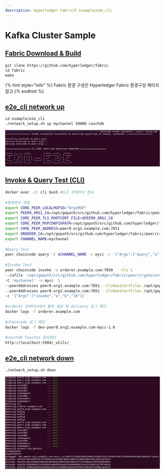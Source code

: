 ```yaml
---
description: Hyperledger Fabric의 example/e2e_cli
---
```


# Kafka Cluster Sample

## [Fabric Download & Build](https://github.com/hyperledger/fabric) 

```text
git clone https://github.com/hyperledger/fabric
cd fabric
make
```

{% hint style="info" %}
Fabric 환경 구성은 Hyperledger Fabric 환경구성 페이지 참고
{% endhint %}

## [e2e\_cli network up ](https://github.com/hyperledger/fabric) 

```text
cd example/e2e_cli
./network_setup.sh up mychannel 50000 couchdb
```

![](.gitbook/assets/image.png)

## [Invoke & Query Test \(CLI\)](https://github.com/hyperledger/fabric)

```bash
docker exec -it cli bash #CLI 컨테이너 접속

#환경변수 셋팅
export CORE_PEER_LOCALMSPID="Org1MSP"
export PEER0_ORG1_CA=/opt/gopath/src/github.com/hyperledger/fabric/peer/crypto/peerOrganizations/org1.example.com/peers/peer1.org1.example.com/tls/ca.crt
export CORE_PEER_TLS_ROOTCERT_FILE=$PEER0_ORG1_CA
export CORE_PEER_MSPCONFIGPATH=/opt/gopath/src/github.com/hyperledger/fabric/peer/crypto/peerOrganizations/org1.example.com/users/Admin@org1.example.com/msp
export CORE_PEER_ADDRESS=peer0.org1.example.com:7051
export ORDERER_CA=/opt/gopath/src/github.com/hyperledger/fabric/peer/crypto/ordererOrganizations/example.com/orderers/orderer.example.com/msp/tlscacerts/tlsca.example.com-cert.pem
export CHANNEL_NAME=mychannel

#Query Test
peer chaincode query -C $CHANNEL_NAME -n mycc -c '{"Args":["query","a"]}'

#Invoke Test
peer chaincode invoke -o orderer.example.com:7050  --tls \
--cafile '/opt/gopath/src/github.com/hyperledger/fabric/peer/crypto/ordererOrganizations/example.com/orderers/orderer.example.com/msp/tlscacerts/tlsca.example.com-cert.pem' \
-C 'mychannel' -n mycc  \
--peerAddresses peer0.org1.example.com:7051 --tlsRootCertFiles /opt/gopath/src/github.com/hyperledger/fabric/peer/crypto/peerOrganizations/org1.example.com/peers/peer0.org1.example.com/tls/ca.crt \
--peerAddresses peer0.org2.example.com:7051 --tlsRootCertFiles /opt/gopath/src/github.com/hyperledger/fabric/peer/crypto/peerOrganizations/org2.example.com/peers/peer0.org2.example.com/tls/ca.crt \
-c '{"Args":["invoke","a","b","10"]}'

#orderer 컨테이너에서 블럭 생성 및 delivery 로그 확인
docker logs -f orderer.example.com

#chaincode 로그 확인
docker logs -f dev-peer0.org1.example.com-mycc-1.0 

#couchdb Fauxton 접속확인
http://localhost:5984/_utils/
```

## [e2e\_cli network down](https://github.com/hyperledger/fabric)

```text
./network_setup.sh down
```

![](.gitbook/assets/image%20%2811%29.png)

